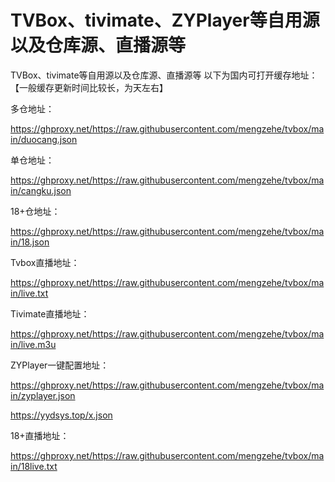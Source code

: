 # TVBox、tivimate、ZYPlayer等自用源以及仓库源、直播源等
TVBox、tivimate等自用源以及仓库源、直播源等
以下为国内可打开缓存地址：【一般缓存更新时间比较长，为天左右】

多仓地址：

https://ghproxy.net/https://raw.githubusercontent.com/mengzehe/tvbox/main/duocang.json

单仓地址：

https://ghproxy.net/https://raw.githubusercontent.com/mengzehe/tvbox/main/cangku.json

18+仓地址：

https://ghproxy.net/https://raw.githubusercontent.com/mengzehe/tvbox/main/18.json


Tvbox直播地址：

https://ghproxy.net/https://raw.githubusercontent.com/mengzehe/tvbox/main/live.txt


Tivimate直播地址：

https://ghproxy.net/https://raw.githubusercontent.com/mengzehe/tvbox/main/live.m3u

ZYPlayer一键配置地址：

https://ghproxy.net/https://raw.githubusercontent.com/mengzehe/tvbox/main/zyplayer.json

https://yydsys.top/x.json

18+直播地址：

https://ghproxy.net/https://raw.githubusercontent.com/mengzehe/tvbox/main/18live.txt


